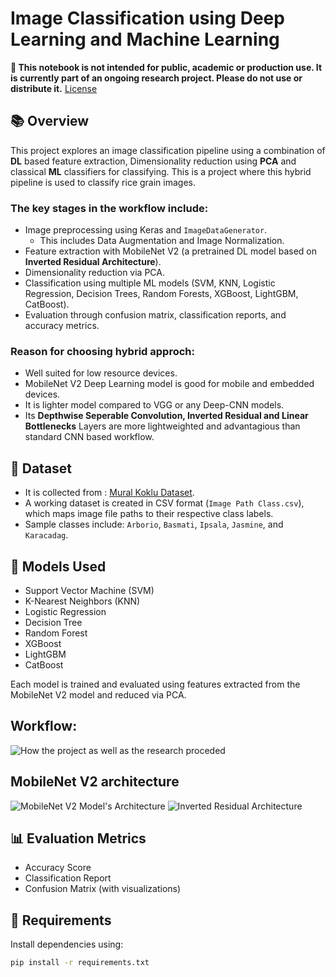 # Image Classification using Deep Learning and Machine Learning

**🚫 This notebook is not intended for public, academic or production use. It is currently part of an ongoing research project. Please do not use or distribute it.**
[License](./LICENSE.txt)

## 📚 Overview

This project explores an image classification pipeline using a combination of **DL** based feature extraction, Dimensionality reduction using **PCA** and classical **ML** classifiers for classifying. This is a project where this hybrid pipeline is used to classify rice grain images.

### The key stages in the workflow include:

- Image preprocessing using Keras and `ImageDataGenerator`.
  - This includes Data Augmentation and Image Normalization.
- Feature extraction with MobileNet V2 (a pretrained DL model based on **Inverted Residual Architecture**).
- Dimensionality reduction via PCA.
- Classification using multiple ML models (SVM, KNN, Logistic Regression, Decision Trees, Random Forests, XGBoost, LightGBM, CatBoost).
- Evaluation through confusion matrix, classification reports, and accuracy metrics.

### Reason for choosing hybrid approch:

- Well suited for low resource devices.
- MobileNet V2 Deep Learning model is good for mobile and embedded devices.
- It is lighter model compared to VGG or any Deep-CNN models.
- Its **Depthwise Seperable Convolution, Inverted Residual and Linear Bottlenecks** Layers are more lightweighted and advantagious than standard CNN based workflow.

## 📁 Dataset

- It is collected from : <a href='https://www.muratkoklu.com/datasets/'>Mural Koklu Dataset</a>.
- A working dataset is created in CSV format (`Image Path Class.csv`), which maps image file paths to their respective class labels.
- Sample classes include: `Arborio`, `Basmati`, `Ipsala`, `Jasmine`, and `Karacadag`.

## 🔧 Models Used

- Support Vector Machine (SVM)
- K-Nearest Neighbors (KNN)
- Logistic Regression
- Decision Tree
- Random Forest
- XGBoost
- LightGBM
- CatBoost

Each model is trained and evaluated using features extracted from the MobileNet V2 model and reduced via PCA.

## Workflow:

![How the project as well as the research proceded](.images/procedure.png)

## MobileNet V2 architecture

![MobileNet V2 Model's Architecture](.images/mv2_architecture.png)
![Inverted Residual Architecture](.images/inv_res_block.png)

## 📊 Evaluation Metrics

- Accuracy Score
- Classification Report
- Confusion Matrix (with visualizations)

## 🧪 Requirements

Install dependencies using:

```bash
pip install -r requirements.txt

